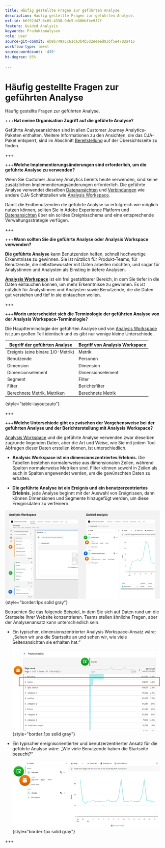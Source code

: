 ```yaml
---
title: Häufig gestellte Fragen zur geführten Analyse
description: Häufig gestellte Fragen zur geführten Analyse.
exl-id: b6f92d47-6c09-4338-9dc5-b30bbfbe9f7f
feature: Guided Analysis
keywords: Produktanalysen
role: User
source-git-commit: eb9b749a5c61da3b4b5d2eeeed93bf5e4702a415
workflow-type: tm+mt
source-wordcount: '439'
ht-degree: 95%

---
```


# Häufig gestellte Fragen zur geführten Analyse

Häufig gestellte Fragen zur geführten Analyse.

+++**Hat meine Organisation Zugriff auf die geführte Analyse?**

Geführte Analyseansichten sind in allen Customer Journey Analytics-Paketen enthalten. Weitere Informationen zu den Ansichten, die das CJA-Paket entsperrt, sind im Abschnitt [Bereitstellung](overview.md#provisioning) auf der Übersichtsseite zu finden.

+++

+++**Welche Implementierungsänderungen sind erforderlich, um die geführte Analyse zu verwenden?**

Wenn Sie Customer Journey Analytics bereits heute verwenden, sind keine zusätzlichen Implementierungsänderungen erforderlich. Die geführte Analyse verwendet dieselben [Datenansichten](../data-views/data-views.md) und [Verbindungen](../connections/overview.md) wie andere CJA-Schnittstellen wie [Analysis Workspace](../analysis-workspace/home.md).

Damit die Endbenutzenden die geführte Analyse so erfolgreich wie möglich nutzen können, sollten Sie in Adobe Experience Platform und [Datenansichten](../data-views/data-views.md) über ein solides Ereignisschema und eine entsprechende Verwaltungsstrategie verfügen.

+++

+++**Wann sollten Sie die geführte Analyse oder Analysis Workspace verwenden?**

**Die geführte Analyse** kann Benutzenden helfen, schnell hochwertige Erkenntnisse zu gewinnen. Sie ist nützlich für Produkt-Teams, für Benutzende, die selbstbewusster mit Daten arbeiten möchten, und sogar für Analystinnen und Analysten als Einstieg in tiefere Analysen.

**[Analysis Workspace](../analysis-workspace/home.md)** ist ein frei gestaltbarer Bereich, in dem Sie tiefer in die Daten eintauchen können, um mehr Erkenntnisse zu gewinnen. Es ist nützlich für Analystinnen und Analysten sowie Benutzende, die die Daten gut verstehen und tief in sie eintauchen wollen.

+++

+++**Worin unterscheidet sich die Terminologie der geführten Analyse von der Analysis Workspace-Terminologie?**

Die Hauptterminologie der geführten Analyse und von [Analysis Workspace](../analysis-workspace/home.md) ist zum großen Teil identisch und es gibt nur wenige kleine Unterschiede.

| Begriff der geführten Analyse | Begriff von Analysis Workspace |
| --- | --- |
| Ereignis (eine binäre 1/0-Metrik) | Metrik |
| Benutzende | Personen |
| Dimension | Dimension |
| Dimensionselement | Dimensionselement |
| Segment | Filter |
| Filter | Berichtsfilter |
| Berechnete Metrik, Metriken | Berechnete Metrik |

{style="table-layout:auto"}

+++

+++**Welche Unterschiede gibt es zwischen der Vorgehensweise bei der geführten Analyse und der Berichterstellung mit Analysis Workspace?**

[Analysis Workspace](../analysis-workspace/home.md) und die geführte Analyse verwenden zwar dieselben zugrunde liegenden Daten, aber die Art und Weise, wie Sie mit jedem Tool Abfragen dieser Daten erstellen können, ist unterschiedlich.

* **Analysis Workspace ist ein dimensionszentriertes Erlebnis.** Die Tabellen bestehen normalerweise aus dimensionalen Zeilen, während Spalten normalerweise Metriken sind. Filter können sowohl in Zeilen als auch in Spalten angewendet werden, um die gewünschten Daten zu erhalten.

* **Die geführte Analyse ist ein Ereignis und ein benutzerzentriertes Erlebnis.** jede Analyse beginnt mit der Auswahl von Ereignissen, dann können Dimensionen und Segmente hinzugefügt werden, um diese Ereignisdaten zu verfeinern.

![Ansichten in Analysis Workspace und geführten Analysen](assets/structure.png){style="border:1px solid gray"}

Betrachten Sie das folgende Beispiel, in dem Sie sich auf Daten rund um die Startseite Ihrer Website konzentrieren. Teams stellen ähnliche Fragen, aber der Analysenansatz kann unterschiedlich sein.

* Ein typischer, dimensionszentrierter Analysis Workspace-Ansatz wäre: „Sehen wir uns die Startseite an und sehen wir, wie viele Seitenansichten sie erhalten hat.“

  ![Dimensionzentriert](assets/dimension-centered.png){style="border:1px solid gray"}

* Ein typischer ereignisorientierter und benutzerzentrierter Ansatz für die geführte Analyse wäre: „Wie viele Benutzende haben die Startseite besucht?“

  ![Ereignisorientert](assets/event-centered.png){style="border:1px solid gray"}

+++
